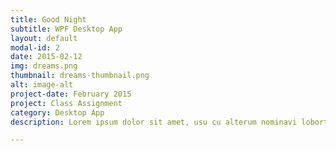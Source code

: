 ```yaml
---
title: Good Night
subtitle: WPF Desktop App
layout: default
modal-id: 2
date: 2015-02-12
img: dreams.png
thumbnail: dreams-thumbnail.png
alt: image-alt
project-date: February 2015
project: Class Assignment
category: Desktop App
description: Lorem ipsum dolor sit amet, usu cu alterum nominavi lobortis. At duo novum diceret. Tantas apeirian vix et, usu sanctus postulant inciderint ut, populo diceret necessitatibus in vim. Cu eum dicam feugiat noluisse.

---
```

